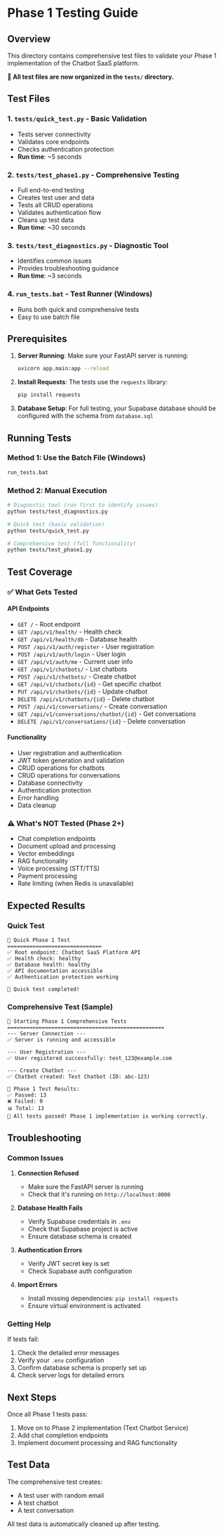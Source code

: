 # Phase 1 Testing Guide

## Overview
This directory contains comprehensive test files to validate your Phase 1 implementation of the Chatbot SaaS platform.

**📁 All test files are now organized in the `tests/` directory.**

## Test Files

### 1. `tests/quick_test.py` - Basic Validation
- Tests server connectivity
- Validates core endpoints
- Checks authentication protection
- **Run time**: ~5 seconds

### 2. `tests/test_phase1.py` - Comprehensive Testing
- Full end-to-end testing
- Creates test user and data
- Tests all CRUD operations
- Validates authentication flow
- Cleans up test data
- **Run time**: ~30 seconds

### 3. `tests/test_diagnostics.py` - Diagnostic Tool
- Identifies common issues
- Provides troubleshooting guidance
- **Run time**: ~3 seconds

### 4. `run_tests.bat` - Test Runner (Windows)
- Runs both quick and comprehensive tests
- Easy to use batch file

## Prerequisites

1. **Server Running**: Make sure your FastAPI server is running:
   ```bash
   uvicorn app.main:app --reload
   ```

2. **Install Requests**: The tests use the `requests` library:
   ```bash
   pip install requests
   ```

3. **Database Setup**: For full testing, your Supabase database should be configured with the schema from `database.sql`

## Running Tests

### Method 1: Use the Batch File (Windows)
```cmd
run_tests.bat
```

### Method 2: Manual Execution
```bash
# Diagnostic tool (run first to identify issues)
python tests/test_diagnostics.py

# Quick test (basic validation)
python tests/quick_test.py

# Comprehensive test (full functionality)
python tests/test_phase1.py
```

## Test Coverage

### ✅ What Gets Tested

#### API Endpoints
- `GET /` - Root endpoint
- `GET /api/v1/health/` - Health check
- `GET /api/v1/health/db` - Database health
- `POST /api/v1/auth/register` - User registration
- `POST /api/v1/auth/login` - User login
- `GET /api/v1/auth/me` - Current user info
- `GET /api/v1/chatbots/` - List chatbots
- `POST /api/v1/chatbots/` - Create chatbot
- `GET /api/v1/chatbots/{id}` - Get specific chatbot
- `PUT /api/v1/chatbots/{id}` - Update chatbot
- `DELETE /api/v1/chatbots/{id}` - Delete chatbot
- `POST /api/v1/conversations/` - Create conversation
- `GET /api/v1/conversations/chatbot/{id}` - Get conversations
- `DELETE /api/v1/conversations/{id}` - Delete conversation

#### Functionality
- User registration and authentication
- JWT token generation and validation
- CRUD operations for chatbots
- CRUD operations for conversations
- Database connectivity
- Authentication protection
- Error handling
- Data cleanup

### ⚠️ What's NOT Tested (Phase 2+)
- Chat completion endpoints
- Document upload and processing
- Vector embeddings
- RAG functionality
- Voice processing (STT/TTS)
- Payment processing
- Rate limiting (when Redis is unavailable)

## Expected Results

### Quick Test
```
🧪 Quick Phase 1 Test
==============================
✅ Root endpoint: Chatbot SaaS Platform API
✅ Health check: healthy
✅ Database health: healthy
✅ API documentation accessible
✅ Authentication protection working

🎯 Quick test completed!
```

### Comprehensive Test (Sample)
```
🧪 Starting Phase 1 Comprehensive Tests
==================================================
--- Server Connection ---
✅ Server is running and accessible

--- User Registration ---  
✅ User registered successfully: test_123@example.com

--- Create Chatbot ---
✅ Chatbot created: Test Chatbot (ID: abc-123)

🏁 Phase 1 Test Results:
✅ Passed: 13
❌ Failed: 0
📊 Total: 13
🎉 All tests passed! Phase 1 implementation is working correctly.
```

## Troubleshooting

### Common Issues

1. **Connection Refused**
   - Make sure the FastAPI server is running
   - Check that it's running on `http://localhost:8000`

2. **Database Health Fails**
   - Verify Supabase credentials in `.env`
   - Check that Supabase project is active
   - Ensure database schema is created

3. **Authentication Errors**
   - Verify JWT secret key is set
   - Check Supabase auth configuration

4. **Import Errors**
   - Install missing dependencies: `pip install requests`
   - Ensure virtual environment is activated

### Getting Help

If tests fail:
1. Check the detailed error messages
2. Verify your `.env` configuration
3. Confirm database schema is properly set up
4. Check server logs for detailed errors

## Next Steps

Once all Phase 1 tests pass:
1. Move on to Phase 2 implementation (Text Chatbot Service)
2. Add chat completion endpoints
3. Implement document processing and RAG functionality

## Test Data

The comprehensive test creates:
- A test user with random email
- A test chatbot
- A test conversation

All test data is automatically cleaned up after testing.